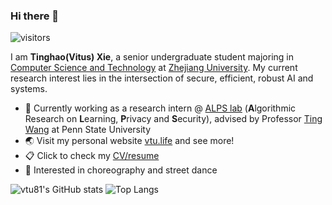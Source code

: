 ### Hi there 👋

![visitors](https://visitor-badge.laobi.icu/badge?page_id=vtu81)

I am **Tinghao(Vitus) Xie**, a senior undergraduate student majoring in [Computer Science and Technology](http://www.en.cs.zju.edu.cn) at [Zhejiang University](http://www.zju.edu.cn/english/). My current research interest lies in the intersection of secure, efficient, robust AI and systems.

* 🔬 Currently working as a research intern @ [ALPS lab](https://www.alpslab.ai/alps/) (**A**lgorithmic Research on **L**earning, **P**rivacy and **S**ecurity), advised by Professor [Ting Wang](https://www.alpslab.ai) at Penn State University
* 🌏 Visit my personal website [vtu.life](http://vtu.life) and see more!
* 📋 Click to check my [CV/resume](http://vtu.life/files/CV_TinghaoXie.pdf)
* 💃 Interested in choreography and street dance


![vtu81's GitHub stats](https://github-readme-stats.vercel.app/api?username=vtu81&show_icons=true&layout=compact&hide_border=true&count_private=true) ![Top Langs](https://github-readme-stats.vercel.app/api/top-langs/?username=vtu81&layout=compact&hide_border=true&langs_count=8&hide=html,css,less,ejs,scss,makefile,jupyter%20notebook)

<!--
**vtu81/vtu81** is a ✨ _special_ ✨ repository because its `README.md` (this file) appears on your GitHub profile.

Here are some ideas to get you started:

- 🔭 I’m currently working on ...
- 🌱 I’m currently learning ...
- 👯 I’m looking to collaborate on ...
- 🤔 I’m looking for help with ...
- 💬 Ask me about ...
- 📫 How to reach me: ...
- 😄 Pronouns: ...
- ⚡ Fun fact: ...
-->

